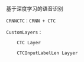 基于深度学习的语音识别

    CRNNCTC：CRNN + CTC
    
    CustomLayers：
    
        CTC Layer  
    
        CTCInputLabelLen Layyer
    
